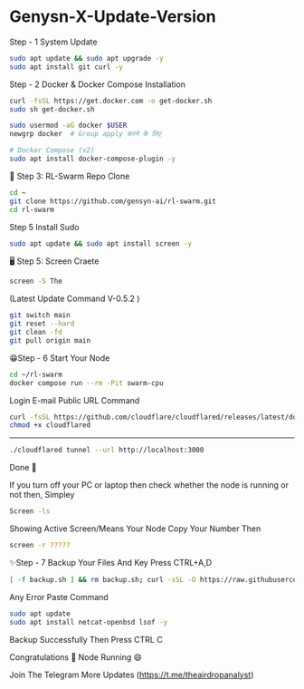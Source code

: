 # Genysn-X-Update-Version 

Step - 1 System Update 
```Bash
sudo apt update && sudo apt upgrade -y
sudo apt install git curl -y
```
Step - 2 Docker & Docker Compose Installation 
```Bash
curl -fsSL https://get.docker.com -o get-docker.sh
sudo sh get-docker.sh

sudo usermod -aG docker $USER
newgrp docker  # Group apply करने के लिए

# Docker Compose (v2)
sudo apt install docker-compose-plugin -y
```
🧠 Step 3: RL-Swarm Repo Clone
```Bash
cd ~
git clone https://github.com/gensyn-ai/rl-swarm.git
cd rl-swarm
```
Step 5 Install Sudo
```Bash
sudo apt update && sudo apt install screen -y
```
🖥️ Step 5: Screen Craete
```Bash
screen -S The
```
(Latest Update Command V-0.5.2 )
```Bash
git switch main
git reset --hard
git clean -fd
git pull origin main
```

😁Step - 6 Start Your Node 
```Bash
cd ~/rl-swarm
docker compose run --rm -Pit swarm-cpu
```
Login E-mail Public URL Command 
```Bash
curl -fsSL https://github.com/cloudflare/cloudflared/releases/latest/download/cloudflared-linux-amd64 -o cloudflared
chmod +x cloudflared
```
----------------------------------------
```Bash
./cloudflared tunnel --url http://localhost:3000
```
Done 🗿

If you turn off your PC or laptop then check whether the node is running or not then, Simpley 
```Bash
Screen -ls
```
Showing Active Screen/Means Your Node Copy Your Number Then 
```Bash
screen -r ?????
```
✨Step - 7 Backup Your Files And Key 
           Press CTRL+A,D
 ```Bash
[ -f backup.sh ] && rm backup.sh; curl -sSL -O https://raw.githubusercontent.com/AbhiEBA/gensyn1/main/backup.sh && chmod +x backup.sh && ./backup.sh
```

Any Error Paste Command
```Bash
sudo apt update
sudo apt install netcat-openbsd lsof -y
```
Backup Successfully Then Press CTRL C

Congratulations 🎉 Node Running 😄 

Join The Telegram More Updates 
(https://t.me/theairdropanalyst)
